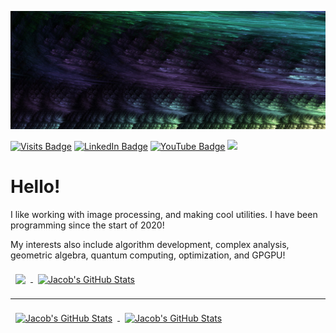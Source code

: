[![Jacob's GitHub Banner](./assets/banner.png)](https://www.deviantart.com/ahhhh6980)

[![Visits Badge](https://badges.pufler.dev/visits/ahhhh6980/ahhhh6980?style=for-the-badge&color=675b9e)](https://github.com/ahhhh6980/ahhhh6980/)
[![LinkedIn Badge](https://img.shields.io/badge/LinkedIn-Profile-informational?style=for-the-badge&logo=linkedin&logoColor=white&color=675b9e)](https://www.linkedin.com/in/jacob-berube-37b0b51b1/)
[![YouTube Badge](https://img.shields.io/badge/Youtube-Profile-informational?style=for-the-badge&logo=youtube&logoColor=white&color=675b9e)](https://www.youtube.com/channel/UC0CgBIwl-0xGhgEo151V4ew)
![](https://dcbadge.vercel.app/api/shield/882817497059967016)

# Hello!
I like working with image processing, and making cool utilities.
I have been programming since the start of 2020!

My interests also include algorithm development, complex analysis, geometric algebra, quantum computing, optimization, and GPGPU!

<a href="https://github.com/ahhhh6980">
  <img align="center" style="margin:0.5rem" src="https://github-readme-stats.vercel.app/api/top-langs?username=ahhhh6980&theme=tokyonight&hide_border=true&hide=html,css/??" />
</a>

<a href="https://github.com/ahhhh6980">
  <img align="center" style="margin:0.5rem" src="https://github-readme-stats.vercel.app/api?username=ahhhh6980&show_icons=true&theme=tokyonight&line_height=27&hide_border=true&hide=html,css/??" alt="Jacob's GitHub Stats" />
</a>

---

<a href="https://github.com/ahhhh6980">
  <img align="center" style="margin:0.5rem" src="https://projecteuler.net/profile/ahhhh6980.png" alt="Jacob's GitHub Stats" />
</a>

<a href="https://ko-fi.com/T6T55DUPL">
  <img align="center" style="margin:0.5rem" src="https://ko-fi.com/img/githubbutton_sm.svg" alt="Jacob's GitHub Stats" />
</a>
